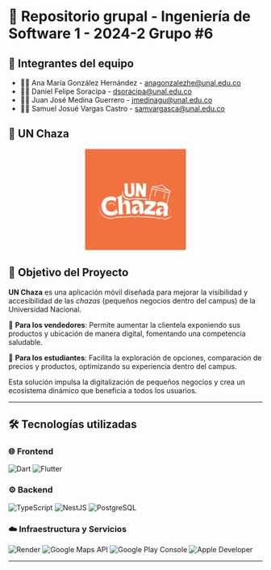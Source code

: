 # 🚀 Repositorio grupal - Ingeniería de Software 1 - 2024-2 Grupo #6
## 👥 Integrantes del equipo

- 👩‍💻 Ana María González Hernández - anagonzalezhe@unal.edu.co
- 🧑‍💻 Daniel Felipe Soracipa - dsoracipa@unal.edu.co
- 🧑‍💻 Juan José Medina Guerrero - jmedinagu@unal.edu.co
- 🧑‍💻 Samuel Josué Vargas Castro - samvargasca@unal.edu.co


## 📌 UN Chaza

<div align="center">
  <img height="200" src="logo.png"  />
</div>


## 🎯 Objetivo del Proyecto

**UN Chaza** es una aplicación móvil diseñada para mejorar la visibilidad y accesibilidad de las *chazas* (pequeños negocios dentro del campus) de la Universidad Nacional.

🔹 **Para los vendedores**: Permite aumentar la clientela exponiendo sus productos y ubicación de manera digital, fomentando una competencia saludable.

🔹 **Para los estudiantes**: Facilita la exploración de opciones, comparación de precios y productos, optimizando su experiencia dentro del campus.

Esta solución impulsa la digitalización de pequeños negocios y crea un ecosistema dinámico que beneficia a todos los usuarios.

---

## 🛠️ Tecnologías utilizadas

### 🌐 Frontend
![Dart](https://img.shields.io/badge/Dart-0175C2?style=for-the-badge&logo=dart&logoColor=white)
![Flutter](https://img.shields.io/badge/Flutter-02569B?style=for-the-badge&logo=flutter&logoColor=white)

### ⚙️ Backend
![TypeScript](https://img.shields.io/badge/TypeScript-3178C6?style=for-the-badge&logo=typescript&logoColor=white)
![NestJS](https://img.shields.io/badge/NestJS-E0234E?style=for-the-badge&logo=nestjs&logoColor=white)
![PostgreSQL](https://img.shields.io/badge/PostgreSQL-336791?style=for-the-badge&logo=postgresql&logoColor=white)

### ☁️ Infraestructura y Servicios
![Render](https://img.shields.io/badge/Render-46E3B7?style=for-the-badge&logo=render&logoColor=white)
![Google Maps API](https://img.shields.io/badge/Google%20Maps%20API-4285F4?style=for-the-badge&logo=google-maps&logoColor=white)
![Google Play Console](https://img.shields.io/badge/Google%20Play%20Console-34A853?style=for-the-badge&logo=google-play&logoColor=white)
![Apple Developer](https://img.shields.io/badge/Apple%20Developer-000000?style=for-the-badge&logo=apple&logoColor=white)

---

